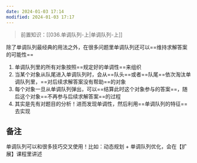 ```yaml
---
date: 2024-01-03 17:14
modified: 2024-01-03 17:17
---
```


>前置知识：[[036.单调队列-上|单调队列-上]]

除了单调队列最经典的用法之外，在很多问题里单调队列还可以==维持求解答案的可能性==

1. 单调队列里的所有对象按照==规定好的单调性==来组织
2. 当某个对象从队尾进入单调队列时，会从==队头==或者==队尾==依次淘汰单调队列里，==对后续求解答案没有帮助==的对象
3. 每个对象一旦从单调队列弹出，可以==结算此时这个对象参与的答案==，随后这个对象==不再参与后续求解答案==的过程
4. 其实是先有对题目的分析！进而发现单调性，然后利用==单调队列的特征==去实现

## 备注

单调队列可以和很多技巧交叉使用！比如：动态规划 + 单调队列优化，会在【扩展】课程里讲述
